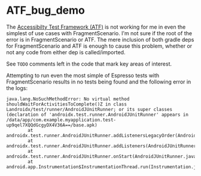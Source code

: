# ATF_bug_demo

The [Accessibilty Test Framework (ATF)](https://github.com/google/Accessibility-Test-Framework-for-Android) is not working for me in even the simplest of use cases with FragmentScenario. I'm not sure if the root of the error is in FragmentScenario or ATF. The mere inclusion of both gradle deps for FragmentScenario and ATF is enough to cause this problem, whether or not any code from either dep is called/imported.

See `TODO` comments left in the code that mark key areas of interest.

Attempting to run even the most simple of Espresso tests with FragmentScenario results in no tests being found and the following error in the logs:
```
java.lang.NoSuchMethodError: No virtual method shouldWaitForActivitiesToComplete()Z in class Landroidx/test/runner/AndroidJUnitRunner; or its super classes (declaration of 'androidx.test.runner.AndroidJUnitRunner' appears in /data/app/com.example.myapplication.test-up9qel7XQQdGcgyDX4V36A==/base.apk)
        at androidx.test.runner.AndroidJUnitRunner.addListenersLegacyOrder(AndroidJUnitRunner.java:442)
        at androidx.test.runner.AndroidJUnitRunner.addListeners(AndroidJUnitRunner.java:423)
        at androidx.test.runner.AndroidJUnitRunner.onStart(AndroidJUnitRunner.java:391)
        at android.app.Instrumentation$InstrumentationThread.run(Instrumentation.java:2189)
```
